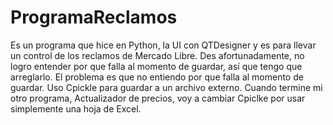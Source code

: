 # ProgramaReclamos
Es un programa que hice en Python, la UI con QTDesigner y es para llevar un control de los reclamos de Mercado Libre. Des afortunadamente, no logro entender por que falla al momento de guardar, así que tengo que arreglarlo. El problema es que no entiendo por que falla al momento de guardar. Uso Cpickle para guardar a un archivo externo. Cuando termine mi otro programa, Actualizador de precios, voy a cambiar Cpiclke por usar simplemente una hoja de Excel.
